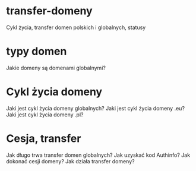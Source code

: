 # transfer-domeny
Cykl życia, transfer domen polskich i globalnych, statusy

# typy domen 
Jakie domeny są domenami globalnymi?

# Cykl życia domeny

Jaki jest cykl życia domeny globalnych?
Jaki jest cykl życia domeny .eu?
Jaki jest cykl życia domeny .pl?


# Cesja, transfer

Jak długo trwa transfer domen globalnych?
Jak uzyskać kod Authinfo?
Jak dokonać cesji domeny?
Jak działa transfer domeny?
